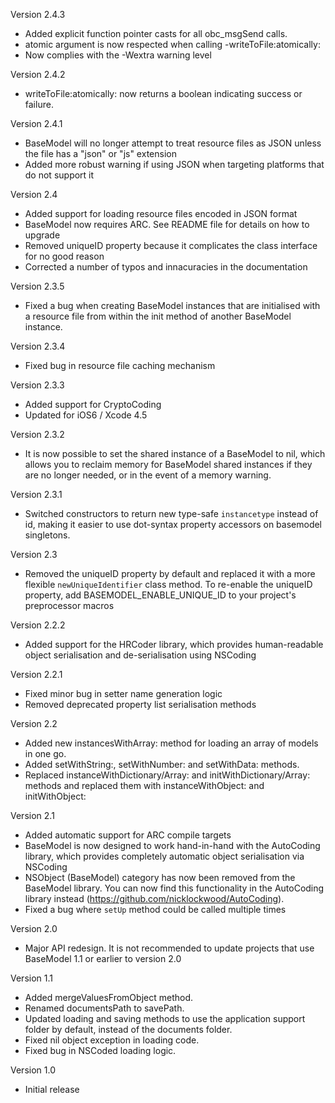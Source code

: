 Version 2.4.3

- Added explicit function pointer casts for all obc_msgSend calls.
- atomic argument is now respected when calling -writeToFile:atomically:
- Now complies with the -Wextra warning level

Version 2.4.2

- writeToFile:atomically: now returns a boolean indicating success or failure.

Version 2.4.1

- BaseModel will no longer attempt to treat resource files as JSON unless the file has a "json" or "js" extension
- Added more robust warning if using JSON when targeting platforms that do not support it

Version 2.4

- Added support for loading resource files encoded in JSON format
- BaseModel now requires ARC. See README file for details on how to upgrade
- Removed uniqueID property because it complicates the class interface for no good reason
- Corrected a number of typos and innacuracies in the documentation

Version 2.3.5

- Fixed a bug when creating BaseModel instances that are initialised with a resource file from within the init method of another BaseModel instance.

Version 2.3.4

- Fixed bug in resource file caching mechanism

Version 2.3.3

- Added support for CryptoCoding
- Updated for iOS6 / Xcode 4.5

Version 2.3.2

- It is now possible to set the shared instance of a BaseModel to nil, which allows you to reclaim memory for BaseModel shared instances if they are no longer needed, or in the event of a memory warning.

Version 2.3.1

- Switched constructors to return new type-safe `instancetype` instead of id, making it easier to use dot-syntax property accessors on basemodel singletons.

Version 2.3

- Removed the uniqueID property by default and replaced it with a more flexible `newUniqueIdentifier` class method. To re-enable the uniqueID property, add BASEMODEL_ENABLE_UNIQUE_ID to your project's preprocessor macros

Version 2.2.2

- Added support for the HRCoder library, which provides human-readable object serialisation and de-serialisation using NSCoding

Version 2.2.1

- Fixed minor bug in setter name generation logic
- Removed deprecated property list serialisation methods

Version 2.2

- Added new instancesWithArray: method for loading an array of models in one go.
- Added setWithString:, setWithNumber: and setWithData: methods.
- Replaced instanceWithDictionary/Array: and initWithDictionary/Array: methods and replaced them with instanceWithObject: and initWithObject:

Version 2.1

- Added automatic support for ARC compile targets
- BaseModel is now designed to work hand-in-hand with the AutoCoding library, which provides completely automatic object serialisation via NSCoding
- NSObject (BaseModel) category has now been removed from the BaseModel library. You can now find this functionality in the AutoCoding library instead (https://github.com/nicklockwood/AutoCoding).
- Fixed a bug where `setUp` method could be called multiple times

Version 2.0

- Major API redesign. It is not recommended to update projects that use BaseModel 1.1 or earlier to version 2.0

Version 1.1

- Added mergeValuesFromObject method.
- Renamed documentsPath to savePath.
- Updated loading and saving methods to use the application support folder by default, instead of the documents folder.
- Fixed nil object exception in loading code.
- Fixed bug in NSCoded loading logic.

Version 1.0

- Initial release
